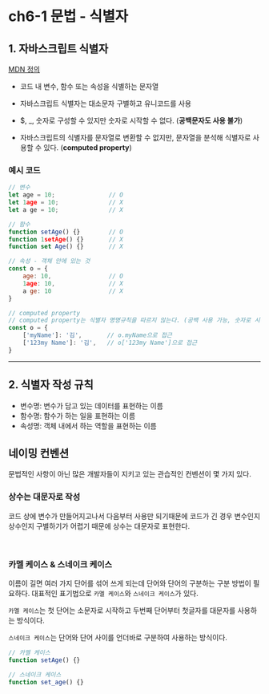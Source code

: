 # ch6-1 문법 - 식별자

## 1. 자바스크립트 식별자

[MDN 정의](https://developer.mozilla.org/ko/docs/Glossary/Identifier)

- 코드 내 변수, 함수 또는 속성을 식별하는 문자열

- 자바스크립트 식별자는 대소문자 구별하고 유니코드를 사용
- $, \_, 숫자로 구성할 수 있지만 숫자로 시작할 수 없다. (**공백문자도 사용 불가**)
- 자바스크립트의 식별자를 문자열로 변환할 수 없지만, 문자열을 분석해 식별자로 사용할 수 있다. (**computed property**)

### 예시 코드

```js
// 변수
let age = 10;               // O
let 1age = 10;              // X
let a ge = 10;              // X

// 함수
function setAge() {}        // O
function 1setAge() {}       // X
function set Age() {}       // X

// 속성 - 객체 안에 있는 것
const o = {
    age: 10,                // O
    1age: 10,               // X
    a ge: 10                // X
}

// computed property
// computed property는 식별자 명명규칙을 따르지 않는다. (공백 사용 가능, 숫자로 시작 가능)
const o = {
    ['myName']: '김',       // o.myName으로 접근
    ['123my Name']: '김',   // o['123my Name']으로 접근
}

```

---

## 2. 식별자 작성 규칙

- 변수명: 변수가 담고 있는 데이터를 표현하는 이름
- 함수명: 함수가 하는 일을 표현하는 이름
- 속성명: 객체 내에서 하는 역할을 표현하는 이름

## 네이밍 컨벤션

문법적인 사항이 아닌 많은 개발자들이 지키고 있는 관습적인 컨벤션이 몇 가지 있다.

### **상수는 대문자로 작성**

코드 상에 변수가 만들어지고나서 다음부터 사용만 되기때문에 코드가 긴 경우 변수인지 상수인지 구별하기가 어렵기 때문에 상수는 대문자로 표현한다.

<br>

### **카멜 케이스 & 스네이크 케이스**

이름이 길면 여러 가지 단어를 섞어 쓰게 되는데 단어와 단어의 구분하는 구분 방법이 필요하다.
대표적인 표기법으로 `카멜 케이스`와 `스네이크 케이스`가 있다.

`카멜 케이스`는 첫 단어는 소문자로 시작하고 두번째 단어부터 첫글자를 대문자를 사용하는 방식이다.

`스네이크 케이스`는 단어와 단어 사이를 언더바로 구분하여 사용하는 방식이다.

```js
// 카멜 케이스
function setAge() {}

// 스네이크 케이스
function set_age() {}
```
